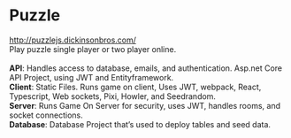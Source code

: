 # Puzzle

http://puzzlejs.dickinsonbros.com/ <br/>
Play puzzle single player or two player online.
<br/><br/>
<b>API</b>: Handles access to database, emails, and authentication. Asp.net Core API Project, using JWT and Entityframework. <br/>
<b>Client</b>: Static Files. Runs game on client, Uses JWT, webpack, React, Typescript, Web sockets, Pixi, Howler, and Seedrandom. <br/>
<b>Server</b>: Runs Game On Server for security, uses JWT, handles rooms, and socket connections. <br/>
<b>Database</b>: Database Project that’s used to deploy tables and seed data.<br/>
